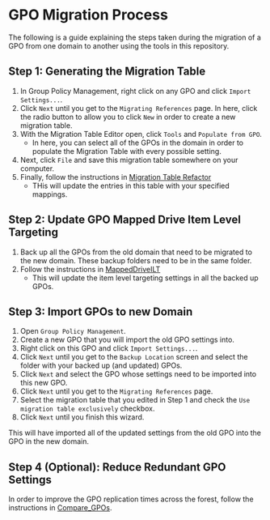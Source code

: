# GPO Migration Process

The following is a guide explaining the steps taken during the migration of a GPO from one domain to another using the tools in this repository.

## Step 1: Generating the Migration Table

1. In Group Policy Management, right click on any GPO and click `Import Settings...`.
2. Click `Next` until you get to the `Migrating References` page. In here, click the radio button to allow you to click `New` in order to create a new migration table. 
3. With the Migration Table Editor open, click `Tools` and `Populate from GPO`. 
   * In here, you can select all of the GPOs in the domain in order to populate the Migration Table with every possible setting. 
4. Next, click `File` and save this migration table somewhere on your computer.
5. Finally, follow the instructions in [Migration Table Refactor](https://github.com/bryangreener/Denso/tree/master/MigrationTableRefactor)
   * THis will update the entries in this table with your specified mappings.

## Step 2: Update GPO Mapped Drive Item Level Targeting

1. Back up all the GPOs from the old domain that need to be migrated to the new domain. These backup folders need to be in the same folder.
2. Follow the instructions in [MappedDriveILT](https://github.com/bryangreener/Denso/tree/master/MappedDriveILT)
   * This will update the item level targeting settings in all the backed up GPOs.

## Step 3: Import GPOs to new Domain

1. Open `Group Policy Management`.
2. Create a new GPO that you will import the old GPO settings into.
3. Right click on this GPO and click `Import Settings...`.
4. Click `Next` until you get to the `Backup Location` screen and select the folder with your backed up (and updated) GPOs.
5. Click `Next` and select the GPO whose settings need to be imported into this new GPO.
6. Click `Next` until you get to the `Migrating References` page.
7. Select the migration table that you edited in Step 1 and check the `Use migration table exclusively` checkbox.
8. Click `Next` until you finish this wizard.

This will have imported all of the updated settings from the old GPO into the GPO in the new domain.

## Step 4 (Optional): Reduce Redundant GPO Settings

In order to improve the GPO replication times across the forest, follow the instructions in [Compare_GPOs](https://github.com/bryangreener/Denso/tree/master/Compare_GPOs).
